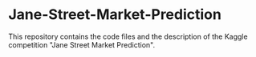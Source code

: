 # Jane-Street-Market-Prediction
This repository contains the code files and the description of the Kaggle competition "Jane Street Market Prediction".
